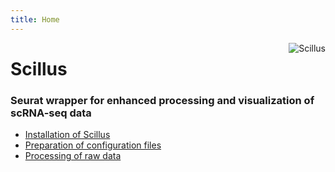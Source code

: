 ```yaml
---
title: Home
---
```


[<img src="https://svgshare.com/i/H5P.svg" style="max-width:15%;min-width:40px;float:right;" alt="Scillus" />](https://github.com/xmc811/Scillus)

# Scillus

### Seurat wrapper for enhanced processing and visualization of scRNA-seq data

- [Installation of Scillus](vignettes/installation.html)
- [Preparation of configuration files](vignettes/configuration.html)
- [Processing of raw data](vignettes/processing.html)
